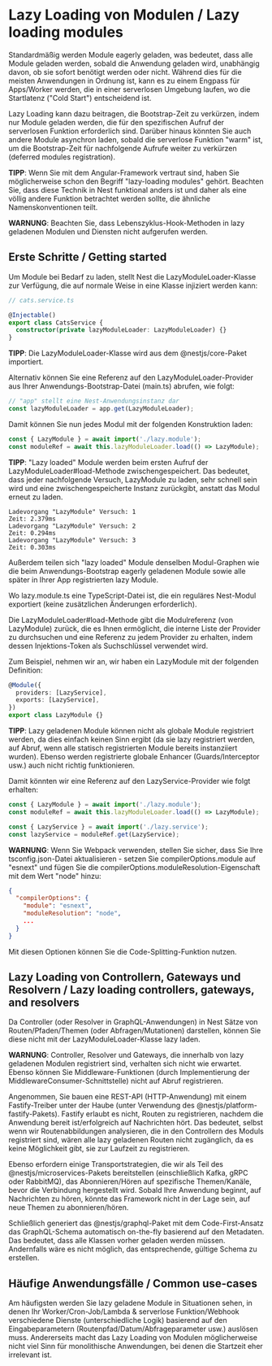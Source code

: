 # Lazy Loading von Modulen / Lazy loading modules

Standardmäßig werden Module eagerly geladen, was bedeutet, dass alle Module geladen werden, sobald die Anwendung geladen wird, unabhängig davon, ob sie sofort benötigt werden oder nicht. Während dies für die meisten Anwendungen in Ordnung ist, kann es zu einem Engpass für Apps/Worker werden, die in einer serverlosen Umgebung laufen, wo die Startlatenz ("Cold Start") entscheidend ist.

Lazy Loading kann dazu beitragen, die Bootstrap-Zeit zu verkürzen, indem nur Module geladen werden, die für den spezifischen Aufruf der serverlosen Funktion erforderlich sind. Darüber hinaus könnten Sie auch andere Module asynchron laden, sobald die serverlose Funktion "warm" ist, um die Bootstrap-Zeit für nachfolgende Aufrufe weiter zu verkürzen (deferred modules registration).

**TIPP**: Wenn Sie mit dem Angular-Framework vertraut sind, haben Sie möglicherweise schon den Begriff "lazy-loading modules" gehört. Beachten Sie, dass diese Technik in Nest funktional anders ist und daher als eine völlig andere Funktion betrachtet werden sollte, die ähnliche Namenskonventionen teilt.

**WARNUNG**: Beachten Sie, dass Lebenszyklus-Hook-Methoden in lazy geladenen Modulen und Diensten nicht aufgerufen werden.

## Erste Schritte / Getting started

Um Module bei Bedarf zu laden, stellt Nest die LazyModuleLoader-Klasse zur Verfügung, die auf normale Weise in eine Klasse injiziert werden kann:

```typescript
// cats.service.ts

@Injectable()
export class CatsService {
  constructor(private lazyModuleLoader: LazyModuleLoader) {}
}
```

**TIPP**: Die LazyModuleLoader-Klasse wird aus dem @nestjs/core-Paket importiert.

Alternativ können Sie eine Referenz auf den LazyModuleLoader-Provider aus Ihrer Anwendungs-Bootstrap-Datei (main.ts) abrufen, wie folgt:

```typescript
// "app" stellt eine Nest-Anwendungsinstanz dar
const lazyModuleLoader = app.get(LazyModuleLoader);
```

Damit können Sie nun jedes Modul mit der folgenden Konstruktion laden:

```typescript
const { LazyModule } = await import('./lazy.module');
const moduleRef = await this.lazyModuleLoader.load(() => LazyModule);
```

**TIPP**: "Lazy loaded" Module werden beim ersten Aufruf der LazyModuleLoader#load-Methode zwischengespeichert. Das bedeutet, dass jeder nachfolgende Versuch, LazyModule zu laden, sehr schnell sein wird und eine zwischengespeicherte Instanz zurückgibt, anstatt das Modul erneut zu laden.

```plaintext
Ladevorgang "LazyModule" Versuch: 1
Zeit: 2.379ms
Ladevorgang "LazyModule" Versuch: 2
Zeit: 0.294ms
Ladevorgang "LazyModule" Versuch: 3
Zeit: 0.303ms
```

Außerdem teilen sich "lazy loaded" Module denselben Modul-Graphen wie die beim Anwendungs-Bootstrap eagerly geladenen Module sowie alle später in Ihrer App registrierten lazy Module.

Wo lazy.module.ts eine TypeScript-Datei ist, die ein reguläres Nest-Modul exportiert (keine zusätzlichen Änderungen erforderlich).

Die LazyModuleLoader#load-Methode gibt die Modulreferenz (von LazyModule) zurück, die es Ihnen ermöglicht, die interne Liste der Provider zu durchsuchen und eine Referenz zu jedem Provider zu erhalten, indem dessen Injektions-Token als Suchschlüssel verwendet wird.

Zum Beispiel, nehmen wir an, wir haben ein LazyModule mit der folgenden Definition:

```typescript
@Module({
  providers: [LazyService],
  exports: [LazyService],
})
export class LazyModule {}
```

**TIPP**: Lazy geladenen Module können nicht als globale Module registriert werden, da dies einfach keinen Sinn ergibt (da sie lazy registriert werden, auf Abruf, wenn alle statisch registrierten Module bereits instanziiert wurden). Ebenso werden registrierte globale Enhancer (Guards/Interceptor usw.) auch nicht richtig funktionieren.

Damit könnten wir eine Referenz auf den LazyService-Provider wie folgt erhalten:

```typescript
const { LazyModule } = await import('./lazy.module');
const moduleRef = await this.lazyModuleLoader.load(() => LazyModule);

const { LazyService } = await import('./lazy.service');
const lazyService = moduleRef.get(LazyService);
```

**WARNUNG**: Wenn Sie Webpack verwenden, stellen Sie sicher, dass Sie Ihre tsconfig.json-Datei aktualisieren - setzen Sie compilerOptions.module auf "esnext" und fügen Sie die compilerOptions.moduleResolution-Eigenschaft mit dem Wert "node" hinzu:

```json
{
  "compilerOptions": {
    "module": "esnext",
    "moduleResolution": "node",
    ...
  }
}
```

Mit diesen Optionen können Sie die Code-Splitting-Funktion nutzen.

## Lazy Loading von Controllern, Gateways und Resolvern / Lazy loading controllers, gateways, and resolvers

Da Controller (oder Resolver in GraphQL-Anwendungen) in Nest Sätze von Routen/Pfaden/Themen (oder Abfragen/Mutationen) darstellen, können Sie diese nicht mit der LazyModuleLoader-Klasse lazy laden.

**WARNUNG**: Controller, Resolver und Gateways, die innerhalb von lazy geladenen Modulen registriert sind, verhalten sich nicht wie erwartet. Ebenso können Sie Middleware-Funktionen (durch Implementierung der MiddlewareConsumer-Schnittstelle) nicht auf Abruf registrieren.

Angenommen, Sie bauen eine REST-API (HTTP-Anwendung) mit einem Fastify-Treiber unter der Haube (unter Verwendung des @nestjs/platform-fastify-Pakets). Fastify erlaubt es nicht, Routen zu registrieren, nachdem die Anwendung bereit ist/erfolgreich auf Nachrichten hört. Das bedeutet, selbst wenn wir Routenabbildungen analysieren, die in den Controllern des Moduls registriert sind, wären alle lazy geladenen Routen nicht zugänglich, da es keine Möglichkeit gibt, sie zur Laufzeit zu registrieren.

Ebenso erfordern einige Transportstrategien, die wir als Teil des @nestjs/microservices-Pakets bereitstellen (einschließlich Kafka, gRPC oder RabbitMQ), das Abonnieren/Hören auf spezifische Themen/Kanäle, bevor die Verbindung hergestellt wird. Sobald Ihre Anwendung beginnt, auf Nachrichten zu hören, könnte das Framework nicht in der Lage sein, auf neue Themen zu abonnieren/hören.

Schließlich generiert das @nestjs/graphql-Paket mit dem Code-First-Ansatz das GraphQL-Schema automatisch on-the-fly basierend auf den Metadaten. Das bedeutet, dass alle Klassen vorher geladen werden müssen. Andernfalls wäre es nicht möglich, das entsprechende, gültige Schema zu erstellen.

## Häufige Anwendungsfälle / Common use-cases

Am häufigsten werden Sie lazy geladene Module in Situationen sehen, in denen Ihr Worker/Cron-Job/Lambda & serverlose Funktion/Webhook verschiedene Dienste (unterschiedliche Logik) basierend auf den Eingabeparametern (Routenpfad/Datum/Abfrageparameter usw.) auslösen muss. Andererseits macht das Lazy Loading von Modulen möglicherweise nicht viel Sinn für monolithische Anwendungen, bei denen die Startzeit eher irrelevant ist.

